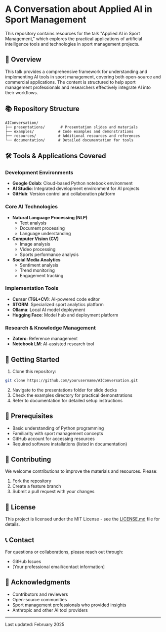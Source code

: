 # A Conversation about Applied AI in Sport Management

This repository contains resources for the talk "Applied AI in Sport Management," which explores the practical applications of artificial intelligence tools and technologies in sport management projects.

## 🎯 Overview

This talk provides a comprehensive framework for understanding and implementing AI tools in sport management, covering both open-source and commercial applications. The content is structured to help sport management professionals and researchers effectively integrate AI into their workflows.

## 📚 Repository Structure

```
AIConversation/
├── presentations/       # Presentation slides and materials
├── examples/           # Code examples and demonstrations
├── resources/          # Additional resources and references
└── documentation/      # Detailed documentation for tools
```

## 🛠️ Tools & Applications Covered

### Development Environments
- **Google Colab**: Cloud-based Python notebook environment
- **AI Studio**: Integrated development environment for AI projects
- **GitHub**: Version control and collaboration platform

### Core AI Technologies
- **Natural Language Processing (NLP)**
  - Text analysis
  - Document processing
  - Language understanding
- **Computer Vision (CV)**
  - Image analysis
  - Video processing
  - Sports performance analysis
- **Social Media Analytics**
  - Sentiment analysis
  - Trend monitoring
  - Engagement tracking

### Implementation Tools
- **Cursor (TGL+CV)**: AI-powered code editor
- **STORM**: Specialized sport analytics platform
- **Ollama**: Local AI model deployment
- **Hugging Face**: Model hub and deployment platform

### Research & Knowledge Management
- **Zotero**: Reference management
- **Notebook LM**: AI-assisted research tool

## 🚀 Getting Started

1. Clone this repository:
```bash
git clone https://github.com/yourusername/AIConversation.git
```

2. Navigate to the presentations folder for slide decks
3. Check the examples directory for practical demonstrations
4. Refer to documentation for detailed setup instructions

## 📖 Prerequisites

- Basic understanding of Python programming
- Familiarity with sport management concepts
- GitHub account for accessing resources
- Required software installations (listed in documentation)

## 🤝 Contributing

We welcome contributions to improve the materials and resources. Please:

1. Fork the repository
2. Create a feature branch
3. Submit a pull request with your changes

## 📄 License

This project is licensed under the MIT License - see the [LICENSE.md](LICENSE.md) file for details.

## 📞 Contact

For questions or collaborations, please reach out through:
- GitHub Issues
- [Your professional email/contact information]

## 🙏 Acknowledgments

- Contributors and reviewers
- Open-source communities
- Sport management professionals who provided insights
- Anthropic and other AI tool providers

---
Last updated: February 2025

